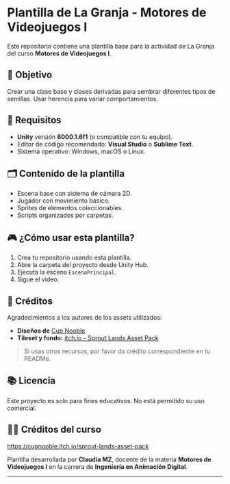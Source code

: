 # Plantilla de La Granja - Motores de Videojuegos I

Este repositorio contiene una plantilla base para la actividad de La Granja del curso **Motores de Videojuegos I**. 

## 🎯 Objetivo

Crear una clase base y clases derivadas para sembrar diferentes tipos de semillas. Usar herencia para variar comportamientos.


## 🧩 Requisitos

- **Unity** versión **6000.1.6f1** (o compatible con tu equipo).
- Editor de código recomendado: **Visual Studio** o **Sublime Text**.
- Sistema operativo: Windows, macOS o Linux.

## 🗂️ Contenido de la plantilla

- Escena base con sistema de cámara 2D.
- Jugador con movimiento básico.
- Sprites de elementos coleccionables.
- Scripts organizados por carpetas.

## 🎮 ¿Cómo usar esta plantilla?

1. Crea tu repositorio usando esta plantilla.
2. Abre la carpeta del proyecto desde Unity Hub.
3. Ejecuta la escena `EscenaPrincipal`.
4. Sigue el video.

## 🧾 Créditos

Agradecimientos a los autores de los assets utilizados:

- **Diseños de** [Cup  Nooble](https://cupnooble.carrd.co/)
- **Tileset y fondo:** [itch.io - Sprout Lands Asset Pack](https://cupnooble.itch.io/sprout-lands-asset-pack) 


>Si usas otros recursos, por favor da crédito correspondiente en tu READMe.

## 📚 Licencia

Este proyecto es solo para fines educativos. No está permitido su uso comercial.

## 👩‍🏫 Créditos del curso
https://cupnooble.itch.io/sprout-lands-asset-pack

Plantilla desarrollada por **Claudia MZ**, docente de la materia **Motores de Videojuegos I** en la carrera de **Ingeniería en Animación Digital**.

---

